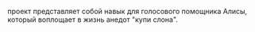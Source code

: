 проект представляет собой навык для голосового помощника Алисы, который воплощает в жизнь анедот "купи слона".
